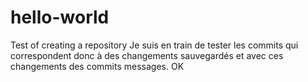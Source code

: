 # hello-world
Test of creating a repository
Je suis en train de tester les commits qui correspondent donc à des changements sauvegardés et avec ces changements des commits messages. OK
